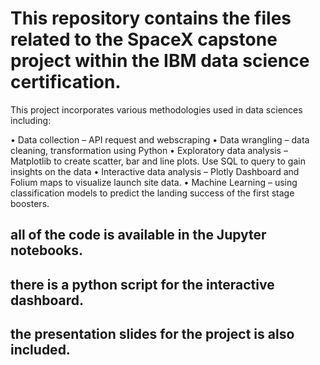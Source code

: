 # This repository contains the files related to the SpaceX capstone project within the IBM data science certification.

This project incorporates various methodologies used in data sciences including:

• Data collection – API request and webscraping
• Data wrangling – data cleaning, transformation using Python
• Exploratory data analysis – Matplotlib to create scatter, bar and line plots. Use SQL to query to gain
insights on the data
• Interactive data analysis – Plotly Dashboard and Folium maps to visualize launch site data.
• Machine Learning – using classification models to predict the landing success of the first stage boosters.

## all of the code is available in the Jupyter notebooks.
## there is a python script for the interactive dashboard.
## the presentation slides for the project is also included.
